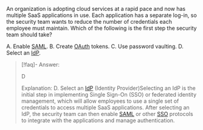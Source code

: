 
An organization is adopting cloud services at a rapid pace and now has multiple SaaS applications in use. Each application has a separate log-in, so the security team wants to reduce the number of credentials each employee must maintain. Which of the following is the first step the security team should take? 

A. Enable [SAML](../../Glossary/SAML.md). 
B. Create [OAuth](../../Glossary/OAUTH.md) tokens. 
C. Use password vaulting. 
D. Select an [IdP](../../Glossary/IdP.md).

> [!faq]- Answer: 
> 
> D 
> 
> Explanation: D. Select an [IdP](../../Glossary/IdP.md) (Identity Provider)Selecting an IdP is the initial step in implementing Single Sign-On (SSO) or federated identity management, which will allow employees to use a single set of credentials to access multiple SaaS applications. After selecting an IdP, the security team can then enable [SAML](../../Glossary/SAML.md) or other [SSO](../../Glossary/SSO.md) protocols to integrate with the applications and manage authentication.

